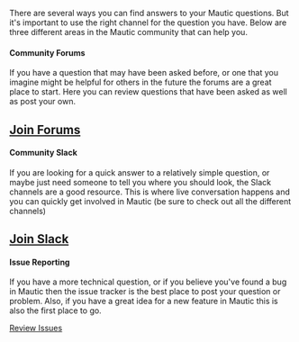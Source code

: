 There are several ways you can find answers to your Mautic questions. But it's important to use the right channel for the question you have. Below are three different areas in the Mautic community that can help you.  




#### Community Forums

If you have a question that may have been asked before, or one that you imagine might be helpful for others in the future the forums are a great place to start. Here you can review questions that have been asked as well as post your own.  


[Join Forums](/forums)
------



#### Community Slack

If you are looking for a quick answer to a relatively simple question, or maybe just need someone to tell you where you should look, the Slack channels are a good resource. This is where live conversation happens and you can quickly get involved in Mautic (be sure to check out all the different channels)  



[Join Slack](/slack)
------

#### Issue Reporting

If you have a more technical question, or if you believe you've found a bug in Mautic then the issue tracker is the best place to post your question or problem. Also, if you have a great idea for a new feature in Mautic this is also the first place to go.  



[Review Issues](https://www.github.com/mautic/mautic)
